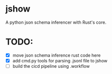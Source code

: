# jshow

A python json schema inferencer with Rust's core. 

# TODO:
- [X] move json schema inference rust code here
- [X] add cmd.py tools for parsing .jsonl file to jshow
- [ ] build the cicd pipeline using .workflow